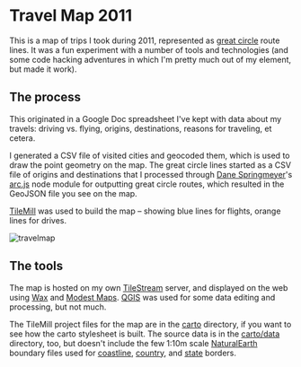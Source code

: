# Travel Map 2011
This is a map of trips I took during 2011, represented as [great circle](http://en.wikipedia.org/wiki/Great_circle) route lines. It was a fun experiment with a number of tools and technologies (and some code hacking adventures in which I'm pretty much out of my element, but made it work).

## The process
This originated in a Google Doc spreadsheet I've kept with data about my travels: driving vs. flying, origins, destinations, reasons for traveling, et cetera.

I generated a CSV file of visited cities and geocoded them, which is used to draw the point geometry on the map. The great circle lines started as a CSV file of origins and destinations that I processed through [Dane Springmeyer](http://dbsgeo.com)'s [arc.js](https://github.com/springmeyer/arc.js) node module for outputting great circle routes, which resulted in the GeoJSON file you see on the map.

[TileMill](http://mapbox.com/tilemill) was used to build the map – showing blue lines for flights, orange lines for drives.

![travelmap](http://f.cl.ly/items/1h0O3V091C211p0J3w2f/Screen%20Shot%202011-11-30%20at%206.47.06%20PM.png)

## The tools
The map is hosted on my own [TileStream](https://github.com/mapbox/tilestream) server, and displayed on the web using [Wax](http://mapbox.com/wax/) and [Modest Maps](https://github.com/stamen/modestmaps-js). [QGIS](http://www.qgis.org/) was used for some data editing and processing, but not much.

The TileMill project files for the map are in the [carto](https://github.com/colemanm/travelmap/tree/master/carto) directory, if you want to see how the carto stylesheet is built. The source data is in the [carto/data](https://github.com/colemanm/travelmap/tree/master/carto/data) directory, too, but doesn't include the few 1:10m scale [NaturalEarth](http://www.naturalearthdata.com/) boundary files used for [coastline](http://www.naturalearthdata.com/http//www.naturalearthdata.com/download/10m/cultural/10m-admin-0-countries.zip), [country](http://www.naturalearthdata.com/http//www.naturalearthdata.com/download/10m/cultural/10m-admin-0-boundary-lines-land.zip), and [state](http://www.naturalearthdata.com/http//www.naturalearthdata.com/download/10m/cultural/10m-admin-1-states-provinces-lines-shp.zip) borders.